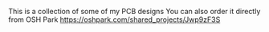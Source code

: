 This is a collection of some of my PCB designs
You can also order it directly from OSH Park https://oshpark.com/shared_projects/Jwp9zF3S
